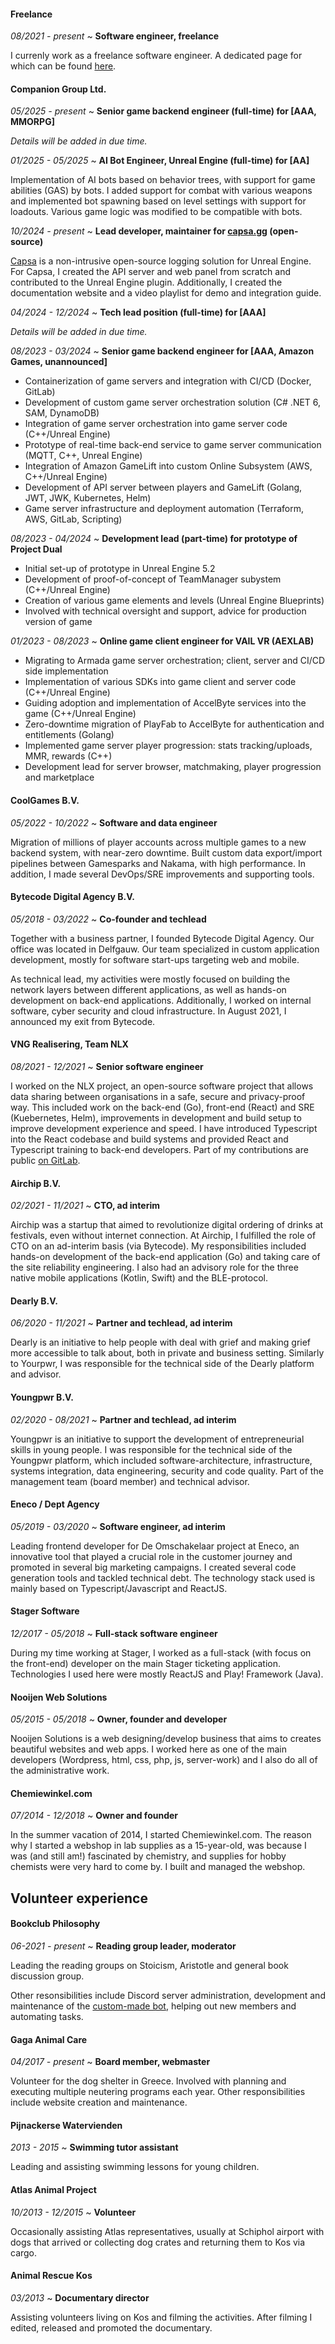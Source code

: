 #### Freelance

_08/2021 - present_ ~ **Software engineer, freelance**

I currenly work as a freelance software engineer. A dedicated page for which can be found [here](/freelance/).

#### Companion Group Ltd.

_05/2025 - present_ ~ **Senior game backend engineer (full-time) for [AAA, MMORPG]**

_Details will be added in due time._

_01/2025 - 05/2025_ ~ **AI Bot Engineer, Unreal Engine (full-time) for [AA]**

Implementation of AI bots based on behavior trees, with support for game abilities (GAS) by bots. I added support for combat with various weapons and implemented bot spawning based on level settings with support for loadouts. Various game logic was modified to be compatible with bots.

_10/2024 - present_ ~ **Lead developer, maintainer for [capsa.gg](https://capsa.gg) (open-source)**

[Capsa](https://capsa.gg) is a non-intrusive open-source logging solution for Unreal Engine. For Capsa, I created the API server and web panel from scratch and contributed to the Unreal Engine plugin. Additionally, I created the documentation website and a video playlist for demo and integration guide.

_04/2024 - 12/2024_ ~ **Tech lead position (full-time) for [AAA]**

_Details will be added in due time._

_08/2023 - 03/2024_ ~ **Senior game backend engineer for [AAA, Amazon Games, unannounced]**

- Containerization of game servers and integration with CI/CD (Docker, GitLab)
- Development of custom game server orchestration solution (C# .NET 6, SAM, DynamoDB)
- Integration of game server orchestration into game server code (C++/Unreal Engine)
- Prototype of real-time back-end service to game server communication (MQTT, C++, Unreal Engine)
- Integration of Amazon GameLift into custom Online Subsystem (AWS, C++/Unreal Engine)
- Development of API server between players and GameLift (Golang, JWT, JWK, Kubernetes, Helm)
- Game server infrastructure and deployment automation (Terraform, AWS, GitLab, Scripting)

_08/2023 - 04/2024_ ~ **Development lead (part-time) for prototype of Project Dual**

- Initial set-up of prototype in Unreal Engine 5.2
- Development of proof-of-concept of TeamManager subystem (C++/Unreal Engine)
- Creation of various game elements and levels (Unreal Engine Blueprints)
- Involved with technical oversight and support, advice for production version of game

_01/2023 - 08/2023_ ~ **Online game client engineer for VAIL VR (AEXLAB)**

- Migrating to Armada game server orchestration; client, server and CI/CD side implementation
- Implementation of various SDKs into game client and server code (C++/Unreal Engine)
- Guiding adoption and implementation of AccelByte services into the game (C++/Unreal Engine)
- Zero-downtime migration of PlayFab to AccelByte for authentication and entitlements (Golang)
- Implemented game server player progression: stats tracking/uploads, MMR, rewards (C++)
- Development lead for server browser, matchmaking, player progression and marketplace

#### CoolGames B.V.

_05/2022 - 10/2022_ ~ **Software and data engineer**

Migration of millions of player accounts across multiple games to a new backend system, with near-zero downtime. Built custom data export/import pipelines between Gamesparks and Nakama, with high performance. In addition, I made several DevOps/SRE improvements and supporting tools.

#### Bytecode Digital Agency B.V.

_05/2018 - 03/2022_ ~ **Co-founder and techlead**

Together with a business partner, I founded Bytecode Digital Agency. Our office was located in Delfgauw. Our team specialized in custom application development, mostly for software start-ups targeting web and mobile.

As technical lead, my activities were mostly focused on building the network layers between different applications, as well as hands-on development on back-end applications. Additionally, I worked on internal software, cyber security and cloud infrastructure. In August 2021, I announced my exit from Bytecode.

#### VNG Realisering, Team NLX

_08/2021 - 12/2021_ ~ **Senior software engineer**

I worked on the NLX project, an open-source software project that allows data sharing between organisations in a safe, secure and privacy-proof way. This included work on the back-end (Go), front-end (React) and SRE (Kuebernetes, Helm), improvements in development and build setup to improve development experience and speed. I have introduced Typescript into the React codebase and build systems and provided React and Typescript training to back-end developers. Part of my contributions are public [on GitLab](https://gitlab.com/commonground/nlx/nlx/-/commits/master?search=Luciano).

#### Airchip B.V.

_02/2021 - 11/2021_ ~ **CTO, ad interim**

Airchip was a startup that aimed to revolutionize digital ordering of drinks at festivals, even without internet connection. At Airchip, I fulfilled the role of CTO on an ad-interim basis (via Bytecode). My responsibilities included hands-on development of the back-end application (Go) and taking care of the site reliability engineering. I also had an advisory role for the three native mobile applications (Kotlin, Swift) and the BLE-protocol.

#### Dearly B.V.

_06/2020 - 11/2021_ ~ **Partner and techlead, ad interim**

Dearly is an initiative to help people with deal with grief and making grief more accessible to talk about, both in private and business setting. Similarly to Yourpwr, I was responsible for the technical side of the Dearly platform and advisor.

#### Youngpwr B.V.

_02/2020 - 08/2021_ ~ **Partner and techlead, ad interim**

Youngpwr is an initiative to support the development of entrepreneurial skills in young people. I was responsible for the technical side of the Youngpwr platform, which included software-architecture, infrastructure, systems integration, data engineering, security and code quality. Part of the management team (board member) and technical advisor.

#### Eneco / Dept Agency

_05/2019 - 03/2020_ ~ **Software engineer, ad interim**

Leading frontend developer for De Omschakelaar project at Eneco, an innovative tool that played a crucial role in the customer journey and promoted in several big marketing campaigns. I created several code generation tools and tackled technical debt. The technology stack used is mainly based on Typescript/Javascript and ReactJS.

#### Stager Software

_12/2017 - 05/2018_ ~ **Full-stack software engineer**

During my time working at Stager, I worked as a full-stack (with focus on the front-end) developer on the main Stager ticketing application. Technologies I used here were mostly ReactJS and Play! Framework (Java).

#### Nooijen Web Solutions

_05/2015 - 05/2018_ ~ **Owner, founder and developer**

Nooijen Solutions is a web designing/develop business that aims to creates beautiful websites and web apps. I worked here as one of the main developers (Wordpress, html, css, php, js, server-work) and I also do all of the administrative work.

#### Chemiewinkel.com

_07/2014 - 12/2018_ ~ **Owner and founder**

In the summer vacation of 2014, I started Chemiewinkel.com. The reason why I started a webshop in lab supplies as a 15-year-old, was because I was (and still am!) fascinated by chemistry, and supplies for hobby chemists were very hard to come by. I built and managed the webshop.

## Volunteer experience

#### Bookclub Philosophy

_06-2021 - present_ ~ **Reading group leader, moderator**

Leading the reading groups on Stoicism, Aristotle and general book discussion group.

Other resonsibilities include Discord server administration, development and maintenance of the [custom-made bot](https://github.com/lucianonooijen/socrates-discord-bot), helping out new members and automating tasks.

#### Gaga Animal Care

_04/2017 - present_ ~ **Board member, webmaster**

Volunteer for the dog shelter in Greece. Involved with planning and executing multiple neutering programs each year.
Other responsibilities include website creation and maintenance.

#### Pijnackerse Watervienden

_2013 - 2015_ ~ **Swimming tutor assistant**

Leading and assisting swimming lessons for young children.

#### Atlas Animal Project

_10/2013 - 12/2015_ ~ **Volunteer**

Occasionally assisting Atlas representatives, usually at Schiphol airport with dogs that arrived or collecting dog crates and returning them to Kos via cargo.

#### Animal Rescue Kos

_03/2013_ ~ **Documentary director**

Assisting volunteers living on Kos and filming the activities. After filming I edited, released and promoted the documentary.

<!--Finished documentary: bit.ly/arkfilm or bit.ly/arkfilmgermany-->
